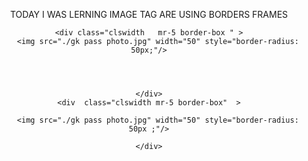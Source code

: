 TODAY I WAS LERNING IMAGE TAG ARE USING BORDERS FRAMES


<!DOCTYPE html>
<html lang="en">
<head>
    <meta charset="UTF-8">
    <meta name="viewport" content="width=device-width, initial-scale=1.0">
    <title>style</title>
   
    
<style>
    .clswidth{

        width: 100px;
        height: 100px;
        background-color:gray ;
        display: inline-block;
        margin-top: 10px;
        border: 50px;
        border: 10px solid black ;
        border-radius: 10px;
        

 
       
         
        
    }
    .mr-5 {
        margin-right: 5px;
    }   
    .border-box{
        box-sizing: border-box;
    }

    



</style>




</head>
<body style="text-align: center; ">


    <div class="clswidth   mr-5 border-box " >
        <img src="./gk pass photo.jpg" width="50" style="border-radius: 50px;"/>
     



    </div>
    <div  class="clswidth mr-5 border-box"  >

        <img src="./gk pass photo.jpg" width="50" style="border-radius: 50px ;"/>
     
    </div>


</body>
</html>
